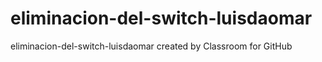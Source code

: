 # eliminacion-del-switch-luisdaomar
eliminacion-del-switch-luisdaomar created by Classroom for GitHub
  

